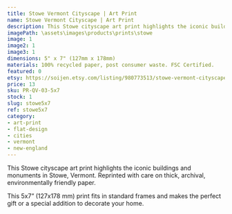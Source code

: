 ```yaml
---
title: Stowe Vermont Cityscape | Art Print
name: Stowe Vermont Cityscape | Art Print
description: This Stowe cityscape art print highlights the iconic buildings and monuments in Stowe, Vermont. Reprinted with care on thick, archival, environmentally friendly paper.
imagePath: \assets\images\products\prints\stowe
image: 1
image2: 1
image3: 1
dimensions: 5" x 7" (127mm x 178mm)
materials: 100% recycled paper, post consumer waste. FSC Certified.
featured: 0
etsy: https://soijen.etsy.com/listing/980773513/stowe-vermont-cityscape-art-print-thick?utm_source=Copy&utm_medium=ListingManager&utm_campaign=Share&utm_term=so.lmsm&share_time=1695261527820
price: 13
sku: PR-QV-03-5x7
stock: 1
slug: stowe5x7
ref: stowe5x7
category:
- art-print
- flat-design
- cities
- vermont
- new-england
---
```

This Stowe cityscape art print highlights the iconic buildings and monuments in Stowe, Vermont.
Reprinted with care on thick, archival, environmentally friendly paper.

This 5x7” (127x178 mm) print fits in standard frames and makes the perfect gift or a special addition to decorate your home.
